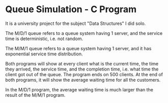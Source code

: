 # Queue Simulation - C Program

It is a university project for the subject "Data Structures" I did solo.

The M/D/1 queue refers to a queue system having 1 server, and the service time is deterministic, i.e. not random.

The M/M/1 queue refers to a queue system having 1 server, and it has exponential service time distribution.

Both programs will show at every client what is the current time, the time they arrived, the service time, and the completion time, i.e. what time the client got out of the queue. The program ends on 500 clients.
At the end of both programs, it will show the average waiting time for all the customers.

In the M/D/1 program, the average waiting time is much larger than the result of the M/M/1 program.